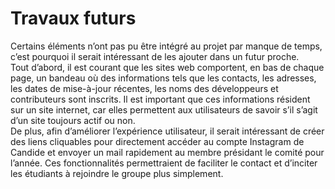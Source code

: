 # Travaux futurs

Certains éléments n’ont pas pu être intégré au projet par manque de temps, c’est pourquoi il serait intéressant de les ajouter dans un futur proche.       
Tout d’abord, il est courant que les sites web comportent, en bas de chaque page, un bandeau où des informations tels que les contacts, les adresses, les dates de mise-à-jour récentes, les noms des développeurs et contributeurs sont inscrits. Il est important que ces informations résident sur un site internet, car elles permettent aux utilisateurs de savoir s’il s’agit d’un site toujours actif ou non.        
De plus, afin d’améliorer l’expérience utilisateur, il serait intéressant de créer des liens cliquables pour directement accéder au compte Instagram de Candide et envoyer un mail rapidement au membre présidant le comité pour l’année. Ces fonctionnalités permettraient de faciliter le contact et d’inciter les étudiants à rejoindre le groupe plus simplement.
 
